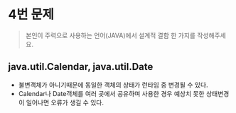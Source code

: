 # 4번 문제
> 본인이 주력으로 사용하는 언어(JAVA)에서 설계적 결함 한 가지를 작성해주세요.

## java.util.Calendar, java.util.Date
- 불변객체가 아니기때문에 동일한 객체의 상태가 런타임 중 변경될 수 있다. 
- Calendar나 Date객체를 여러 곳에서 공유하며 사용한 경우 예상치 못한 상태변경이 일어나면 오류가 생길 수 있다.
